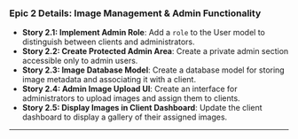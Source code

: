 ### **Epic 2 Details: Image Management & Admin Functionality**

* **Story 2.1: Implement Admin Role**: Add a `role` to the User model to distinguish between clients and administrators.
* **Story 2.2: Create Protected Admin Area**: Create a private admin section accessible only to admin users.
* **Story 2.3: Image Database Model**: Create a database model for storing image metadata and associating it with a client.
* **Story 2.4: Admin Image Upload UI**: Create an interface for administrators to upload images and assign them to clients.
* **Story 2.5: Display Images in Client Dashboard**: Update the client dashboard to display a gallery of their assigned images.

***
